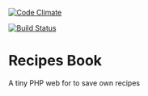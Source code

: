 [![Code Climate](https://codeclimate.com/github/mdtrooper/recipes_book/badges/gpa.svg)](https://codeclimate.com/github/mdtrooper/recipes_book)

[![Build Status](https://travis-ci.org/mdtrooper/recipes_book.svg?branch=master)](https://travis-ci.org/mdtrooper/recipes_book)

# Recipes Book

A tiny PHP web for to save own recipes
